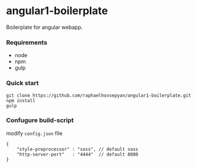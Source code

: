 # angular1-boilerplate
Boilerplate for angular webapp.

### Requirements
- node
- npm
- gulp

### Quick start
```
git clone https://github.com/raphaelhovsepyan/angular1-boilerplate.git
npm install
gulp
```

### Confugure build-script
modify `config.json` file

```
{
	"style-preprocessor" : "sass", // default sass
	"http-server-port"   : "4444"  // default 8080
}
```